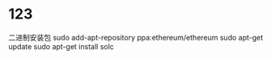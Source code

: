 # 123
二进制安装包
sudo add-apt-repository ppa:ethereum/ethereum
sudo apt-get update
sudo apt-get install solc
